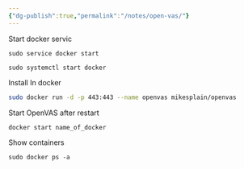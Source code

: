```yaml
---
{"dg-publish":true,"permalink":"/notes/open-vas/"}
---
```


Start docker servic
```shell
sudo service docker start
```
```shell
sudo systemctl start docker
```

Install In docker
```sh
sudo docker run -d -p 443:443 --name openvas mikesplain/openvas
```

Start OpenVAS after restart
```shell
docker start name_of_docker
```

Show containers
```shell
sudo docker ps -a
```